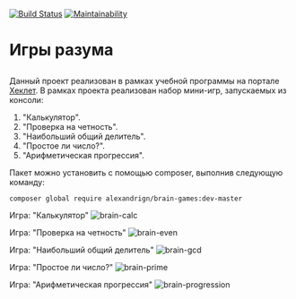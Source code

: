 [![Build Status](https://travis-ci.com/AlexandrIgn/project-brain-games.svg?branch=master)](https://travis-ci.com/AlexandrIgn/project-brain-games)
[![Maintainability](https://api.codeclimate.com/v1/badges/25baa8252e2e8ff26f8b/maintainability)](https://codeclimate.com/github/AlexandrIgn/project-lvl1-s470/maintainability)

# Игры разума <h2> 
Данный проект реализован в рамках учебной программы на портале [Хеклет](https://ru.hexlet.io/pages/about). В рамках проекта реализован набор мини-игр, запускаемых из консоли:
1. "Калькулятор".
2. "Проверка на четность".
3. "Наибольший общий делитель".
4. "Простое ли число?".
5. "Арифметическая прогрессия".

Пакет можно установить с помощью composer, выполнив следующую команду:

``
composer global require alexandrign/brain-games:dev-master
``

Игра: "Калькулятор"
![brain-calc](https://user-images.githubusercontent.com/46720922/55668645-cae9ff80-587d-11e9-9e5d-d0d511962b63.gif)

Игра: "Проверка на четность"
![brain-even](https://user-images.githubusercontent.com/46720922/55668713-8ad74c80-587e-11e9-9c0b-e0ace9d564fc.gif)

Игра: "Наибольший общий делитель"
![brain-gcd](https://user-images.githubusercontent.com/46720922/55668747-f8837880-587e-11e9-8e7d-3ecff7685d9a.gif)

Игра: "Простое ли число?"
![brain-prime](https://user-images.githubusercontent.com/46720922/55668796-8b241780-587f-11e9-9adc-8d7d1a63e7d5.gif)

Игра: "Арифметическая прогрессия"
![brain-progression](https://user-images.githubusercontent.com/46720922/55669044-b9a3f180-5883-11e9-88a6-2826e82ce350.gif)